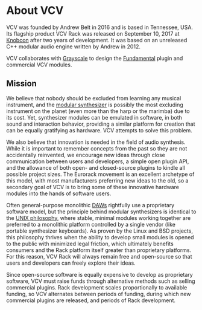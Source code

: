 # About VCV

VCV was founded by Andrew Belt in 2016 and is based in Tennessee, USA.
Its flagship product VCV Rack was released on September 10, 2017 at [Knobcon](https://knobcon.com/) after two years of development.
It was based on an unreleased C++ modular audio engine written by Andrew in 2012.

VCV collaborates with [Grayscale](http://grayscale.info/) to design the [Fundamental](https://vcvrack.com/Fundamental.html) plugin and commercial VCV modules.

## Mission

We believe that nobody should be excluded from learning any musical instrument, and the [modular synthesizer](https://en.wikipedia.org/wiki/Modular_synthesizer) is possibly the most excluding instrument on the planet (even more than the harp or the marimba) due to its cost.
Yet, synthesizer modules can be emulated in software, in both sound and interaction behavior, providing a similar platform for creation that can be equally gratifying as hardware.
VCV attempts to solve this problem.

We also believe that innovation is needed in the field of audio synthesis.
While it is important to remember concepts from the past so they are not accidentally reinvented, we encourage new ideas through close communication between users and developers, a simple open plugin API, and the allowance of both open- and closed-source plugins to kindle all possible project sizes.
The Eurorack movement is an excellent archetype of this model, with most manufacturers preferring new ideas to the old, so a secondary goal of VCV is to bring some of these innovative hardware modules into the hands of software users.

Often general-purpose monolithic [DAWs](https://en.wikipedia.org/wiki/Digital_audio_workstation) rightfully use a proprietary software model, but the principle behind modular synthesizers is identical to the [UNIX philosophy](https://en.wikipedia.org/wiki/Unix_philosophy), where stable, minimal modules working together are preferred to a monolithic platform controlled by a single vendor (like portable synthesizer keyboards).
As proven by the Linux and BSD projects, this philosophy thrives when the ability to develop small modules is opened to the public with minimized legal friction, which ultimately benefits consumers and the Rack platform itself greater than proprietary platforms.
For this reason, VCV Rack will always remain free and open-source so that users and developers can freely explore their ideas.

Since open-source software is equally expensive to develop as proprietary software, VCV must raise funds through alternative methods such as selling commercial plugins.
Rack development scales proportionally to available funding, so VCV alternates between periods of funding, during which new commercial plugins are released, and periods of Rack development.
